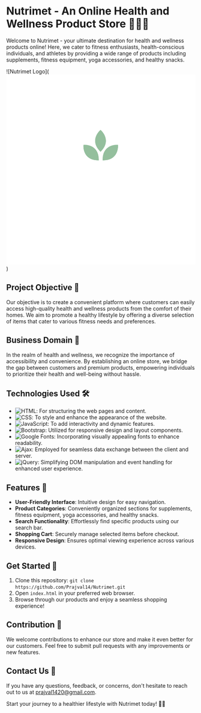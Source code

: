 # Nutrimet - An Online Health and Wellness Product Store 🏋️‍♂️🥗

Welcome to Nutrimet - your ultimate destination for health and wellness products online! Here, we cater to fitness enthusiasts, health-conscious individuals, and athletes by providing a wide range of products including supplements, fitness equipment, yoga accessories, and healthy snacks.

![Nutrimet Logo](![Nutrimet Logo](https://raw.githubusercontent.com/Prajval14/Nutrimet/dev/media/images/logo/white.png))

## Project Objective 🎯

Our objective is to create a convenient platform where customers can easily access high-quality health and wellness products from the comfort of their homes. We aim to promote a healthy lifestyle by offering a diverse selection of items that cater to various fitness needs and preferences.

## Business Domain 💼

In the realm of health and wellness, we recognize the importance of accessibility and convenience. By establishing an online store, we bridge the gap between customers and premium products, empowering individuals to prioritize their health and well-being without hassle.

## Technologies Used 🛠️

- ![HTML](https://img.shields.io/badge/-HTML-orange): For structuring the web pages and content.
- ![CSS](https://img.shields.io/badge/-CSS-blue): To style and enhance the appearance of the website.
- ![JavaScript](https://img.shields.io/badge/-JavaScript-yellow): To add interactivity and dynamic features.
- ![Bootstrap](https://img.shields.io/badge/-Bootstrap-purple): Utilized for responsive design and layout components.
- ![Google Fonts](https://img.shields.io/badge/-Google%20Fonts-red): Incorporating visually appealing fonts to enhance readability.
- ![Ajax](https://img.shields.io/badge/-Ajax-green): Employed for seamless data exchange between the client and server.
- ![jQuery](https://img.shields.io/badge/-jQuery-blueviolet): Simplifying DOM manipulation and event handling for enhanced user experience.

## Features 🌟

- **User-Friendly Interface**: Intuitive design for easy navigation.
- **Product Categories**: Conveniently organized sections for supplements, fitness equipment, yoga accessories, and healthy snacks.
- **Search Functionality**: Effortlessly find specific products using our search bar.
- **Shopping Cart**: Securely manage selected items before checkout.
- **Responsive Design**: Ensures optimal viewing experience across various devices.

## Get Started 🚀

1. Clone this repository: `git clone https://github.com/Prajval14/Nutrimet.git`
2. Open `index.html` in your preferred web browser.
3. Browse through our products and enjoy a seamless shopping experience!

## Contribution 🤝

We welcome contributions to enhance our store and make it even better for our customers. Feel free to submit pull requests with any improvements or new features.

## Contact Us 📧

If you have any questions, feedback, or concerns, don't hesitate to reach out to us at [prajval1420@gmail.com](mailto:prajval1420@gmail.com).

Start your journey to a healthier lifestyle with Nutrimet today! 🌿💪